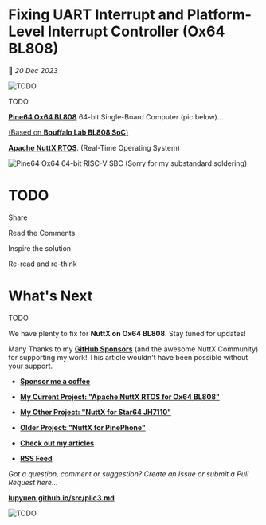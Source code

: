 # Fixing UART Interrupt and Platform-Level Interrupt Controller (Ox64 BL808)

📝 _20 Dec 2023_

![TODO](https://lupyuen.github.io/images/plic3-title.png)

TODO

[__Pine64 Ox64 BL808__](https://wiki.pine64.org/wiki/Ox64) 64-bit Single-Board Computer (pic below)...

[(Based on __Bouffalo Lab BL808 SoC__)](https://github.com/bouffalolab/bl_docs/blob/main/BL808_RM/en/BL808_RM_en_1.3.pdf)

[__Apache NuttX RTOS__](https://lupyuen.github.io/articles/ox2). (Real-Time Operating System)

![Pine64 Ox64 64-bit RISC-V SBC (Sorry for my substandard soldering)](https://lupyuen.github.io/images/ox64-solder.jpg)

# TODO

Share

Read the Comments

Inspire the solution

Re-read and re-think

# What's Next

TODO

We have plenty to fix for __NuttX on Ox64 BL808__. Stay tuned for updates!

Many Thanks to my [__GitHub Sponsors__](https://github.com/sponsors/lupyuen) (and the awesome NuttX Community) for supporting my work! This article wouldn't have been possible without your support.

-   [__Sponsor me a coffee__](https://github.com/sponsors/lupyuen)

-   [__My Current Project: "Apache NuttX RTOS for Ox64 BL808"__](https://github.com/lupyuen/nuttx-ox64)

-   [__My Other Project: "NuttX for Star64 JH7110"__](https://github.com/lupyuen/nuttx-star64)

-   [__Older Project: "NuttX for PinePhone"__](https://github.com/lupyuen/pinephone-nuttx)

-   [__Check out my articles__](https://lupyuen.github.io)

-   [__RSS Feed__](https://lupyuen.github.io/rss.xml)

_Got a question, comment or suggestion? Create an Issue or submit a Pull Request here..._

[__lupyuen.github.io/src/plic3.md__](https://github.com/lupyuen/lupyuen.github.io/blob/master/src/plic3.md)

![TODO](https://lupyuen.github.io/images/plic3-beach.jpg)

